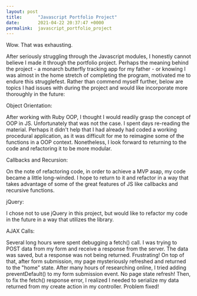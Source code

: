 ```yaml
---
layout: post
title:      "Javascript Portfolio Project"
date:       2021-04-22 20:37:47 +0000
permalink:  javascript_portfolio_project
---
```



Wow. That was exhausting. 

After seriously struggling through the Javascript modules, I honestly cannot believe I made it through the portfolio project. Perhaps the meaning behind the project - a monarch butterfly tracking app for my father - or knowing I was almost in the home stretch of completing the program, motivated me to endure this strugglefest. Rather than commend myself further, below are topics I had issues with during the project and would like incorporate more thoroughly in the future:

Object Orientation:

After working with Ruby OOP, I thought I would readily grasp the concept of OOP in JS. Unfortunately that was not the case. I spent days re-reading the material. Perhaps it didn't help that I had already had coded a working procedural application, as it was difficult for me to reimagine some of the functions in a OOP context. Nonetheless, I look forward to returning to the code and refactoring it to be more modular.

Callbacks and Recursion:

On the note of refactoring code, in order to achieve a MVP asap, my code became a little long-winded. I hope to return to it and refactor in a way that takes advantage of some of the great features of JS like callbacks and recursive functions. 

jQuery:

I chose not to use jQuery in this project, but would like to refactor my code in the future in a way that utilizes the library. 

AJAX Calls:

Several long hours were spent debugging a fetch() call. I was trying to POST data from my form and receive a response from the server. The data was saved, but a response was not being returned. Frustrating! On top of that, after form submission, my page mysteriously refreshed and returned to the "home" state. After many hours of researching online, I tried adding preventDefault() to my form submission event. No page state refresh! Then, to fix the fetch() response error, I realized I needed to serialize my data returned from my create action in my controller. Problem fixed!




